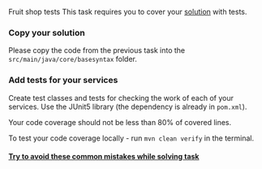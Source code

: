  Fruit shop tests
This task requires you to cover your [solution](https://github.com/mate-academy/jv-fruit-shop) with tests. 

### Copy your solution
Please copy the code from the previous task into the `src/main/java/core/basesyntax` folder.

### Add tests for your services
Create test classes and tests for checking the work of each of your services. 
Use the JUnit5 library (the dependency is already in `pom.xml`).

Your code coverage should not be less than 80% of covered lines.

To test your code coverage locally - run `mvn clean verify` in the terminal.
#### [Try to avoid these common mistakes while solving task](./checklist.md)
